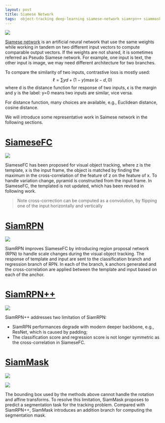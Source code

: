 ```yaml
---
layout: post
title: Siamese Network
tags:  object-tracking deep-learning siamese-network siamrpn++ siammask siamfc siamrpn
---
```


![](https://miro.medium.com/max/1400/1*hBJRs10uBc9a2Ol10N-jlg.png)

[Siamese network](https://en.wikipedia.org/wiki/Siamese_network) is an artificial neural network that use the same weights while working in tandem on two different input vectors to compute comparable output vectors. If the weights are not shared, it is sometimes referred as Pseudo Siamese network. For example, one input is text, the other input is image, we may need different architecture for two branches.

To compare the similarity of two inputs, contrastive loss is mostly used:
$$\ell=\sum{yd+(1-y)\max{(\epsilon-d, 0)}}$$
where d is the distance function for response of two inputs, ϵ is the margin and y is the label: y=0 means two inputs are similar, vice versa.

For distance function, many choices are available, e.g., Euclidean distance, cosine distance.

We will introduce some representative work in Saimese network in the following sections.

# [SiameseFC](https://arxiv.org/abs/1606.09549)

![](https://mmbiz.qpic.cn/mmbiz_jpg/yNnalkXE7oVs0Ypgk8C7TYRHwVvEDdJp52HMteqVUt5lCNYtxNn5r3tgUjooRbWxATACNaS4KZ3jgibf77hicwBg/640?wx_fmt=jpeg&tp=webp&wxfrom=5&wx_lazy=1&wx_co=1)

SiameseFC has been proposed for visual object tracking, where z is the template, x is the input frame, the object is matched by finding the maximum in the cross-correlation of the feature of z on the feature of x. To handle variation change, pyramid is constructed from the input frame. In SiameseFC, the templated is not updated, which has been revised in following work.

> Note cross-correction can be computed as a convolution, by flipping one of the input horizontally and vertically

# [SiamRPN](https://ieeexplore.ieee.org/document/8579033/)

![](https://mmbiz.qpic.cn/mmbiz_jpg/yNnalkXE7oVs0Ypgk8C7TYRHwVvEDdJpnicaP1sicMWc6IiaaVb1Zh6Rs39rFKUVJMiatY6dn4ic2KtoPW7slx3x4XQ/640?wx_fmt=jpeg&tp=webp&wxfrom=5&wx_lazy=1&wx_co=1)

SiamRPN improves SiameseFC by introducing region proposal network (RPN) to handle scale changes during the visual object tracking. The response of template and input are sent to the classification branch and regression branch of RPN. In each of the branch, k anchors generated and the cross-correlation are applied between the template and input based on each of the anchor.

# [SiamRPN++](https://arxiv.org/abs/1812.11703)

![](https://mmbiz.qpic.cn/mmbiz_jpg/yNnalkXE7oVs0Ypgk8C7TYRHwVvEDdJpx6ibY4UMByzCeWg1zrTm9nicxR9icQQfCicnsg2p9TGYvP8u8n8tDKpxqw/640?wx_fmt=jpeg&tp=webp&wxfrom=5&wx_lazy=1&wx_co=1)

SiamRPN++ addresses two limitation of SiamRPN:
- SiamRPN performances degrade with modern deeper backbone, e.g., ResNet, which is caused by padding;
- The classification score and regression score is not longer symmetric as the cross-correlation in SiameseFC. 

# [SiamMask](https://arxiv.org/abs/1812.05050)

![](https://mmbiz.qpic.cn/mmbiz_jpg/yNnalkXE7oVs0Ypgk8C7TYRHwVvEDdJp9I10ISj8ZBibibBRPLVsdQ0BItPznia97o7MK7NEeBCnXWmVS82yKltlg/640?wx_fmt=jpeg&tp=webp&wxfrom=5&wx_lazy=1&wx_co=1)

![](https://mmbiz.qpic.cn/mmbiz_jpg/yNnalkXE7oVs0Ypgk8C7TYRHwVvEDdJpHc1qZ9PDaFtFsyNZJibysLdSsvfvBLCHoWNMzrR6ibqIMPPFczLUyBrA/640?wx_fmt=jpeg&tp=webp&wxfrom=5&wx_lazy=1&wx_co=1)

The bounding box used by the methods above cannot handle the rotation and affine transforms. To resolve this limitation, SiamMask proposes to predict a segmentation task for the tracking problem. Compared with SiamRPN++, SiamMask introduces an addition branch for computing the segmentation mask.

